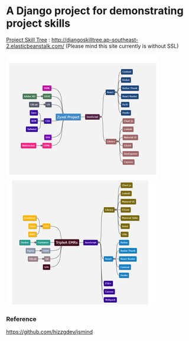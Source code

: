 # A Django project for demonstrating project skills

[Project Skill Tree](http://djangoskilltree.ap-southeast-2.elasticbeanstalk.com/)  : http://djangoskilltree.ap-southeast-2.elasticbeanstalk.com/
(Please mind this site currently is without SSL)


![Zyxel Project](static/zyxel_project1.png)![TripleA](static/tripleA.png "TripleA")



### Reference
https://github.com/hizzgdev/jsmind
